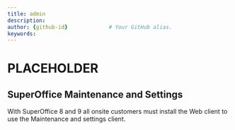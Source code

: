 ```yaml
---
title: admin       
description:                    
author: {github-id}             # Your GitHub alias.
keywords:
---
```


# PLACEHOLDER

## SuperOffice Maintenance and Settings

With SuperOffice 8 and 9 all onsite customers must install the Web client to use the Maintenance and settings client.

